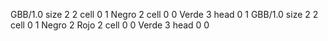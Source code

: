 <gs-board> GBB/1.0
size 2 2
cell 0 1 Negro 2 
cell 0 0 Verde 3 
head 0 1
 </gs-board>
<gs-board> GBB/1.0
size 2 2
cell 0 1 Negro 2 Rojo 2 
cell 0 0 Verde 3 
head 0 0
 </gs-board>